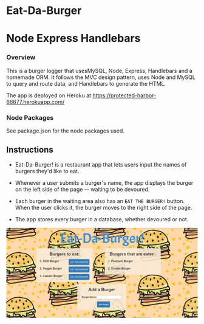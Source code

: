 # Eat-Da-Burger

# Node Express Handlebars

### Overview

This is  a burger logger that usesMySQL, Node, Express, Handlebars and a homemade ORM. It follows the MVC design pattern, uses Node and MySQL to query and route data, and Handlebars to generate the HTML.

The app is deployed on Heroku at https://protected-harbor-66677.herokuapp.com/


### Node Packages
See package.json for the node packages used.

## Instructions

* Eat-Da-Burger! is a restaurant app that lets users input the names of burgers they'd like to eat.

* Whenever a user submits a burger's name, the app displays the burger on the left side of the page -- waiting to be devoured.

* Each burger in the waiting area also has an `EAT THE BURGER!` button. When the user clicks it, the burger moves to the right side of the page.

* The app stores every burger in a database, whether devoured or not.

![Eat-Da-Burger](public/assets/images/demo2.PNG)








